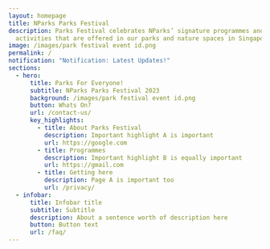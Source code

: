 ```yaml
---
layout: homepage
title: NParks Parks Festival
description: Parks Festival celebrates NParks’ signature programmes and
  activities that are offered in our parks and nature spaces in Singapore.
image: /images/park festival event id.png
permalink: /
notification: "Notification: Latest Updates!"
sections:
  - hero:
      title: Parks For Everyone!
      subtitle: NParks Parks Festival 2023
      background: /images/park festival event id.png
      button: Whats On?
      url: /contact-us/
      key_highlights:
        - title: About Parks Festival
          description: Important highlight A is important
          url: https://google.com
        - title: Programmes
          description: Important highlight B is equally important
          url: https://gmail.com
        - title: Getting here
          description: Page A is important too
          url: /privacy/
  - infobar:
      title: Infobar title
      subtitle: Subtitle
      description: About a sentence worth of description here
      button: Button text
      url: /faq/
---
```

